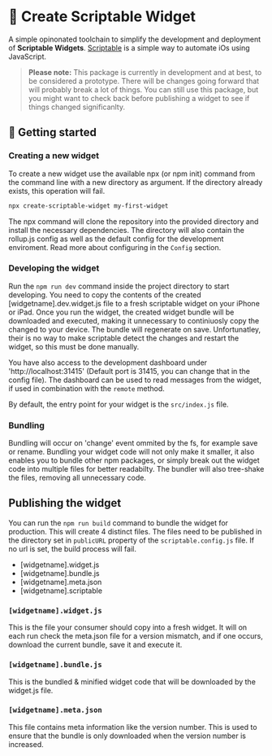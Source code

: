 <!-- @format -->

# 🚀 Create Scriptable Widget

A simple opinonated toolchain to simplify the development and deployment of **Scriptable Widgets**. [Scriptable](https://scriptable.js) is a simple way to automate iOs using JavaScript.

> **Please note:** This package is currently in development and at best, to be considered a prototype. There will be changes going forward that will probably break a lot of things. You can still use this package, but you might want to check back before publishing a widget to see if things changed significanlty.

## 🚀 Getting started

### Creating a new widget

To create a new widget use the available npx (or npm init) command from the command line with a new directory as argument. If the directory already exists, this operation will fail.

```bash
npx create-scriptable-widget my-first-widget
```

The npx command will clone the repository into the provided directory and install the necessary dependencies. The directory will also contain the rollup.js config as well as the default config for the development enviroment. Read more about configuring in the `Config` section.

### Developing the widget

Run the `npm run dev` command inside the project directory to start developing. You need to copy the contents of the created [widgetname].dev.widget.js file to a fresh scriptable widget on your iPhone or iPad. Once you run the widget, the created widget bundle will be downloaded and executed, making it unnecessary to continiuosly copy the changed to your device. The bundle will regenerate on save. Unfortunatley, their is no way to make scriptable detect the changes and restart the widget, so this must be done manually.

You have also access to the development dashboard under 'http://localhost:31415' (Default port is 31415, you can change that in the config file). The dashboard can be used to read messages from the widget, if used in combination with the `remote` method.

By default, the entry point for your widget is the `src/index.js` file.

### Bundling

Bundling will occur on 'change' event ommited by the fs, for example save or rename. Bundling your widget code will not only make it smaller, it also enables you to bundle other npm packages, or simply break out the widget code into multiple files for better readabilty. The bundler will also tree-shake the files, removing all unnecessary code.

## Publishing the widget

You can run the `npm run build` command to bundle the widget for production. This will create 4 distinct files. The files need to be published in the directory set in `publicURL` property of the `scriptable.config.js` file. If no url is set, the build process will fail.

-   [widgetname].widget.js
-   [widgetname].bundle.js
-   [widgetname].meta.json
-   [widgetname].scriptable

### `[widgetname].widget.js`

This is the file your consumer should copy into a fresh widget. It will on each run check the meta.json file for a version mismatch, and if one occurs, download the current bundle, save it and execute it.

### `[widgetname].bundle.js`

This is the bundled & minified widget code that will be downloaded by the widget.js file.

### `[widgetname].meta.json`

This file contains meta information like the version number. This is used to ensure that the bundle is only downloaded when the version number is increased.
